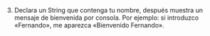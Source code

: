03)  Declara un String que contenga tu nombre, después muestra un mensaje de bienvenida por consola. Por ejemplo: si introduzco «Fernando», me aparezca «Bienvenido Fernando».